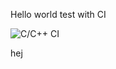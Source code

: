 Hello world test with CI

![C/C++ CI](https://github.com/NiklasSvensson/testCI/workflows/C/C++%20CI/badge.svg)

hej
